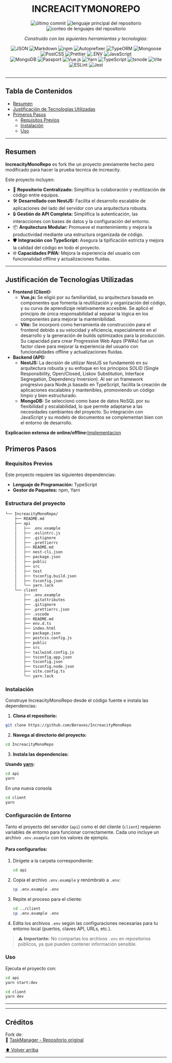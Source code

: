 
<div id="top">

<!-- ENCABEZADO ESTILO: CLÁSICO -->
<div align="center">

# INCREACITYMONOREPO

<!-- INSIGNIAS -->
<img src="https://img.shields.io/github/last-commit/Beraxes/IncreacityMonoRepo?style=flat&logo=git&logoColor=white&color=0080ff" alt="último commit">
<img src="https://img.shields.io/github/languages/top/Beraxes/IncreacityMonoRepo?style=flat&color=0080ff" alt="lenguaje principal del repositorio">
<img src="https://img.shields.io/github/languages/count/Beraxes/IncreacityMonoRepo?style=flat&color=0080ff" alt="conteo de lenguajes del repositorio">

<em>Construido con las siguientes herramientas y tecnologías:</em>

<img src="https://img.shields.io/badge/JSON-000000.svg?style=flat&logo=JSON&logoColor=white" alt="JSON">
<img src="https://img.shields.io/badge/Markdown-000000.svg?style=flat&logo=Markdown&logoColor=white" alt="Markdown">
<img src="https://img.shields.io/badge/npm-CB3837.svg?style=flat&logo=npm&logoColor=white" alt="npm">
<img src="https://img.shields.io/badge/Autoprefixer-DD3735.svg?style=flat&logo=Autoprefixer&logoColor=white" alt="Autoprefixer">
<img src="https://img.shields.io/badge/TypeORM-FE0803.svg?style=flat&logo=TypeORM&logoColor=white" alt="TypeORM">
<img src="https://img.shields.io/badge/Mongoose-F04D35.svg?style=flat&logo=Mongoose&logoColor=white" alt="Mongoose">
<img src="https://img.shields.io/badge/PostCSS-DD3A0A.svg?style=flat&logo=PostCSS&logoColor=white" alt="PostCSS">
<img src="https://img.shields.io/badge/Prettier-F7B93E.svg?style=flat&logo=Prettier&logoColor=black" alt="Prettier">
<img src="https://img.shields.io/badge/.ENV-ECD53F.svg?style=flat&logo=dotenv&logoColor=black" alt=".ENV">
<img src="https://img.shields.io/badge/JavaScript-F7DF1E.svg?style=flat&logo=JavaScript&logoColor=black" alt="JavaScript">
<br>
<img src="https://img.shields.io/badge/MongoDB-47A248.svg?style=flat&logo=MongoDB&logoColor=white" alt="MongoDB">
<img src="https://img.shields.io/badge/Passport-34E27A.svg?style=flat&logo=Passport&logoColor=white" alt="Passport">
<img src="https://img.shields.io/badge/Vue.js-4FC08D.svg?style=flat&logo=vuedotjs&logoColor=white" alt="Vue.js">
<img src="https://img.shields.io/badge/Yarn-2C8EBB.svg?style=flat&logo=Yarn&logoColor=white" alt="Yarn">
<img src="https://img.shields.io/badge/TypeScript-3178C6.svg?style=flat&logo=TypeScript&logoColor=white" alt="TypeScript">
<img src="https://img.shields.io/badge/tsnode-3178C6.svg?style=flat&logo=ts-node&logoColor=white" alt="tsnode">
<img src="https://img.shields.io/badge/Vite-646CFF.svg?style=flat&logo=Vite&logoColor=white" alt="Vite">
<img src="https://img.shields.io/badge/ESLint-4B32C3.svg?style=flat&logo=ESLint&logoColor=white" alt="ESLint">
<img src="https://img.shields.io/badge/Jest-C21325.svg?style=flat&logo=Jest&logoColor=white" alt="Jest">

</div>
<br>

---

## Tabla de Contenidos

- [Resumen](#resumen)
- [Justificación de Tecnologías Utilizadas](#resumen)
- [Primeros Pasos](#primeros-pasos)
    - [Requisitos Previos](#requisitos-previos)
    - [Instalación](#instalación)
    - [Uso](#uso)

---

## Resumen

**IncreacityMonoRepo** es fork the un proyecto previamente hecho pero modificado para hacer la prueba tecnica de increacity.

Este proyecto incluyen:

- 🚀 **Repositorio Centralizado:** Simplifica la colaboración y reutilización de código entre equipos.
- 🛠️ **Desarrollado con NestJS:** Facilita el desarrollo escalable de aplicaciones del lado del servidor con una arquitectura robusta.
- 🔒 **Gestión de API Completa:** Simplifica la autenticación, las interacciones con bases de datos y la configuración del entorno.
- 📦 **Arquitectura Modular:** Promueve el mantenimiento y mejora la productividad mediante una estructura organizada de código.
- 🛡️ **Integración con TypeScript:** Asegura la tipificación estricta y mejora la calidad del código en todo el proyecto.
- 🌐 **Capacidades PWA:** Mejora la experiencia del usuario con funcionalidad offline y actualizaciones fluidas.

---
## Justificación de Tecnologías Utilizadas
- **Frontend (Client):** 
	- **Vue.js:** Se eligió por su familiaridad, su arquitectura basada en componentes que fomenta la reutilización y organización del código, y su curva de aprendizaje relativamente accesible. Se aplicó el principio de única responsabilidad al separar la lógica en los componentes para mejorar la mantenibilidad.
	- **Vite:** Se incorporó como herramienta de construcción para el frontend debido a su velocidad y eficiencia, especialmente en el desarrollo y la generación de builds optimizados para la producción. Su capacidad para crear Progressive Web Apps (PWAs) fue un factor clave para mejorar la experiencia del usuario con funcionalidades offline y actualizaciones fluidas.
- **Backend (API):** 
	- **NestJS:** La decisión de utilizar NestJS se fundamentó en su arquitectura robusta y su enfoque en los principios SOLID (Single Responsibility, Open/Closed, Liskov Substitution, Interface Segregation, Dependency Inversion). Al ser un framework progresivo para Node.js basado en TypeScript, facilita la creación de aplicaciones escalables y mantenibles, promoviendo un código limpio y bien estructurado.
	- **MongoDB:** Se seleccionó como base de datos NoSQL por su flexibilidad y escalabilidad, lo que permite adaptarse a las necesidades cambiantes del proyecto. Su integración con JavaScript y su modelo de documentos se complementan bien con el entorno de desarrollo.
    
**Explicacion extensa de online/offline:**[Implementacion](IMPLEMENTACION.md)
## Primeros Pasos

### Requisitos Previos

Este proyecto requiere las siguientes dependencias:

- **Lenguaje de Programación:** TypeScript  
- **Gestor de Paquetes:** npm, Yarn

### Estructura del proyecto
```sh
└── IncreacityMonoRepo/
    ├── README.md
    ├── api
    │   ├── .env.example
    │   ├── .eslintrc.js
    │   ├── .gitignore
    │   ├── .prettierrc
    │   ├── README.md
    │   ├── nest-cli.json
    │   ├── package.json
    │   ├── public
    │   ├── src
    │   ├── test
    │   ├── tsconfig.build.json
    │   ├── tsconfig.json
    │   └── yarn.lock
    └── client
        ├── .env.example
        ├── .gitattributes
        ├── .gitignore
        ├── .prettierrc.json
        ├── .vscode
        ├── README.md
        ├── env.d.ts
        ├── index.html
        ├── package.json
        ├── postcss.config.js
        ├── public
        ├── src
        ├── tailwind.config.js
        ├── tsconfig.app.json
        ├── tsconfig.json
        ├── tsconfig.node.json
        ├── vite.config.ts
        └── yarn.lock
```

### Instalación

Construye IncreacityMonoRepo desde el código fuente e instala las dependencias:

1. **Clona el repositorio:**

```sh
git clone https://github.com/Beraxes/IncreacityMonoRepo
```

2. **Navega al directorio del proyecto:**

```sh
cd IncreacityMonoRepo
```

3. **Instala las dependencias:**

**Usando [yarn](https://yarnpkg.com/):**

```sh
cd api
yarn
```
En una nueva consola
```sh
cd client
yarn
```
### Configuración de Entorno

Tanto el proyecto del servidor (`api`) como el del cliente (`client`) requieren variables de entorno para funcionar correctamente. Cada uno incluye un archivo `.env.example` con los valores de ejemplo.

#### Para configurarlos:

1. Dirígete a la carpeta correspondiente:
   ```sh
   cd api
   ```
2. Copia el archivo `.env.example` y renómbralo a `.env`:
   ```sh
   cp .env.example .env
   ```
3. Repite el proceso para el cliente:
   ```sh
   cd ../client
   cp .env.example .env
   ```

4. Edita los archivos `.env` según las configuraciones necesarias para tu entorno local (puertos, claves API, URLs, etc.).

> ⚠️ **Importante:** No compartas los archivos `.env` en repositorios públicos, ya que pueden contener información sensible.

### Uso

Ejecuta el proyecto con:

```sh
cd api
yarn start:dev
```
```sh
cd client
yarn dev
```

---


---

## Créditos

Fork  de:  
🔗 [TaskManager - Repositorio original](https://github.com/Beraxes/taskmanager)


<div align="left"><a href="#top">⬆ Volver arriba</a></div>

---
